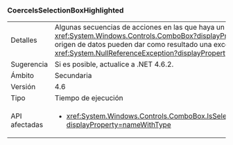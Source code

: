 ### <a name="coerceisselectionboxhighlighted"></a>CoerceIsSelectionBoxHighlighted

|   |   |
|---|---|
|Detalles|Algunas secuencias de acciones en las que haya un control <xref:System.Windows.Controls.ComboBox?displayProperty=name> y su origen de datos pueden dar como resultado una excepción <xref:System.NullReferenceException?displayProperty=name>.|
|Sugerencia|Si es posible, actualice a .NET 4.6.2.|
|Ámbito|Secundaria|
|Versión|4.6|
|Tipo|Tiempo de ejecución|
|API afectadas|<ul><li><xref:System.Windows.Controls.ComboBox.IsSelectionBoxHighlighted?displayProperty=nameWithType></li></ul>|

